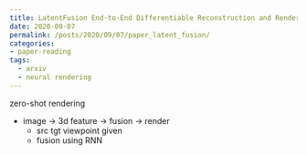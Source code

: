 ```yaml
---
title: LatentFusion End-to-End Differentiable Reconstruction and Rendering for Unseen Object Pose Estimation
date: 2020-09-07
permalink: /posts/2020/09/07/paper_latent_fusion/
categories:
- paper-reading
tags:
  - arxiv
  - neural rendering
---
```


zero-shot rendering
- image -> 3d feature -> fusion -> render
  - src tgt viewpoint given
  - fusion using RNN
